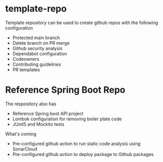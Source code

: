 # template-repo

Template repository can be used to create github repos with the following configuration

- Protected main branch
- Delete branch on PR merge
- Github security analysis
- Dependabot configuration
- Codeowners
- Contributing guidelines
- PR templates

# Reference Spring Boot Repo 

The respository also has 

- Reference Spring boot API project
- Lombok configuration for removing boiler plate code
- JUnit5 and Mockito tests

What's coming

- Pre-configured github action to run static code analysis using SonarCloud
- Pre-configured github action to deploy package to Github packages
